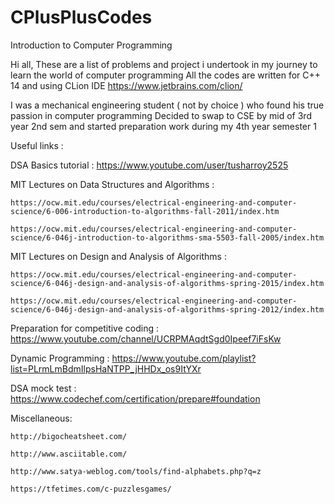 # CPlusPlusCodes
Introduction to Computer Programming

Hi all,
These are a list of problems and project i undertook in my journey to learn the world of computer programming
All the codes are written for C++ 14 and using CLion IDE https://www.jetbrains.com/clion/

I was a mechanical engineering student ( not by choice ) who found his true passion in computer programming
Decided to swap to CSE by mid of 3rd year 2nd sem and started preparation work during my 4th year semester 1

Useful links : 

  DSA Basics tutorial : https://www.youtube.com/user/tusharroy2525
  
  MIT Lectures on Data Structures and Algorithms : 
  
    https://ocw.mit.edu/courses/electrical-engineering-and-computer-science/6-006-introduction-to-algorithms-fall-2011/index.htm
  
    https://ocw.mit.edu/courses/electrical-engineering-and-computer-science/6-046j-introduction-to-algorithms-sma-5503-fall-2005/index.htm
    
  MIT Lectures on Design and Analysis of Algorithms :
  
    https://ocw.mit.edu/courses/electrical-engineering-and-computer-science/6-046j-design-and-analysis-of-algorithms-spring-2015/index.htm
    
    https://ocw.mit.edu/courses/electrical-engineering-and-computer-science/6-046j-design-and-analysis-of-algorithms-spring-2012/index.htm
  
  Preparation for competitive coding : https://www.youtube.com/channel/UCRPMAqdtSgd0Ipeef7iFsKw
  
  Dynamic Programming : https://www.youtube.com/playlist?list=PLrmLmBdmIlpsHaNTPP_jHHDx_os9ItYXr
  
  DSA mock test : https://www.codechef.com/certification/prepare#foundation
  
  Miscellaneous:
  
    http://bigocheatsheet.com/
    
    http://www.asciitable.com/
    
    http://www.satya-weblog.com/tools/find-alphabets.php?q=z
    
    https://tfetimes.com/c-puzzlesgames/
